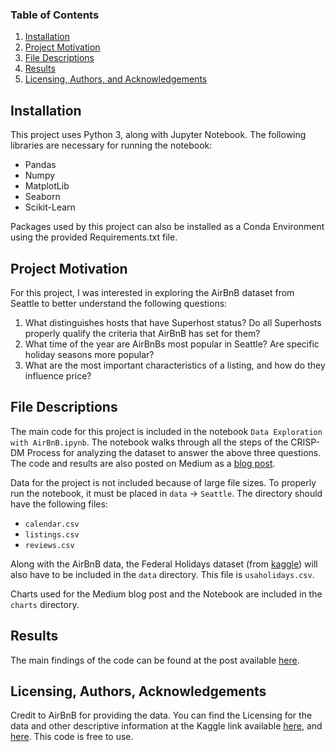 
### Table of Contents

1. [Installation](#installation)
2. [Project Motivation](#motivation)
3. [File Descriptions](#files)
4. [Results](#results)
5. [Licensing, Authors, and Acknowledgements](#licensing)

## Installation <a name="installation"></a>

This project uses Python 3, along with Jupyter Notebook. The following libraries are necessary for running the notebook:
* Pandas
* Numpy
* MatplotLib
* Seaborn
* Scikit-Learn

Packages used by this project can also be installed as a Conda Environment using the provided Requirements.txt file.

## Project Motivation<a name="motivation"></a>

For this project, I was interested in exploring the AirBnB dataset from Seattle to better understand the following questions:
1. What distinguishes hosts that have Superhost status? Do all Superhosts properly qualify the criteria that AirBnB has set for them?
2. What time of the year are AirBnBs most popular in Seattle? Are specific holiday seasons more popular?
3. What are the most important characteristics of a listing, and how do they influence price?

## File Descriptions <a name="files"></a>

The main code for this project is included in the notebook `Data Exploration with AirBnB.ipynb`. The notebook walks through all the steps of the CRISP-DM Process for analyzing the dataset to answer the above three questions. The code and results are also posted on Medium as a [blog post](https://medium.com/@ravishchawla/how-can-you-get-the-most-out-of-your-airbnb-listing-7df1fe4b0309).

Data for the project is not included because of large file sizes. To properly run the notebook, it must be placed in `data` -> `Seattle`. The directory should have the following files:
* `calendar.csv`
* `listings.csv`
* `reviews.csv`

Along with the AirBnB data, the Federal Holidays dataset (from [kaggle](https://www.kaggle.com/gsnehaa21/federal-holidays-usa-19662020)) will also have to be included in the `data` directory. This file is `usaholidays.csv`.

Charts used for the Medium blog post and the Notebook are included in the `charts` directory.

## Results<a name="results"></a>

The main findings of the code can be found at the post available [here](https://medium.com/@ravishchawla/how-can-you-get-the-most-out-of-your-airbnb-listing-7df1fe4b0309).


## Licensing, Authors, Acknowledgements<a name="licensing"></a>

Credit to AirBnB for providing the data. You can find the Licensing for the data and other descriptive information at the Kaggle link available [here](https://www.kaggle.com/airbnb/seattle), and [here](https://www.kaggle.com/gsnehaa21/federal-holidays-usa-19662020/home). This code is free to use.
